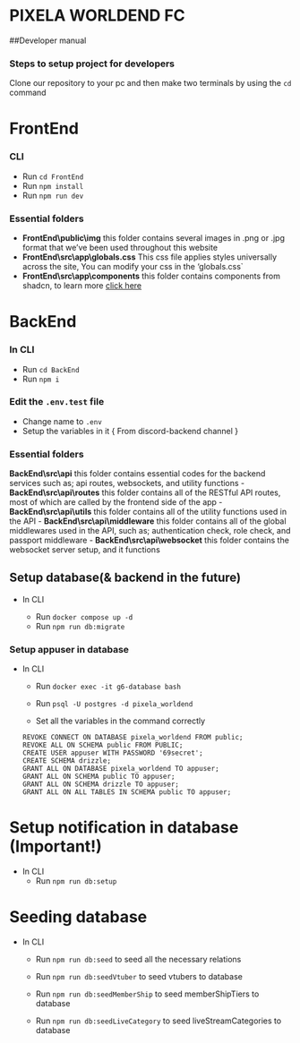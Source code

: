 # PIXELA WORLDEND FC

##Developer manual

### Steps to setup project for developers
Clone our repository to your pc and then
make two terminals by using the `cd` command



# FrontEnd
### CLI
  - Run `cd FrontEnd`
  - Run `npm install`
  - Run `npm run dev`

### Essential folders

  - **FrontEnd\public\img** this folder contains several images in .png or .jpg format that we’ve been used throughout this website
  - **FrontEnd\src\app\globals.css** This css file applies styles universally across the site, You can modify your css in the ‘globals.css`
  - **FrontEnd\src\app\components** this folder contains components from shadcn, to learn more [click here](https://ui.shadcn.com/) 

# BackEnd
### In CLI
  - Run `cd BackEnd`
  - Run `npm i`

### Edit the `.env.test` file
  - Change name to `.env`
  - Setup the variables in it { From discord-backend channel }

### Essential folders
**BackEnd\src\api** this folder contains essential codes for the backend services such as; api routes, websockets, and utility functions
      - **BackEnd\src\api\routes** this folder contains all of the RESTful API routes, most of which are called by the frontend side of the app
      - **BackEnd\src\api\utils** this folder contains all of the utility functions used in the API
      - **BackEnd\src\api\middleware** this folder contains all of the global middlewares used in the API, such as; authentication check, role check, and passport middleware
      - **BackEnd\src\api\websocket** this folder contains the websocket server setup, and it functions

## Setup database(& backend in the future)

- In CLI

  - Run `docker compose up -d`
  - Run `npm run db:migrate`

### Setup appuser in database

- In CLI

  - Run `docker exec -it g6-database bash`
  - Run `psql -U postgres -d pixela_worldend`

  - Set all the variables in the command correctly

  ```
  REVOKE CONNECT ON DATABASE pixela_worldend FROM public;
  REVOKE ALL ON SCHEMA public FROM PUBLIC;
  CREATE USER appuser WITH PASSWORD '69secret';
  CREATE SCHEMA drizzle;
  GRANT ALL ON DATABASE pixela_worldend TO appuser;
  GRANT ALL ON SCHEMA public TO appuser;
  GRANT ALL ON SCHEMA drizzle TO appuser;
  GRANT ALL ON ALL TABLES IN SCHEMA public TO appuser;
  ```

# Setup notification in database (Important!)

- In CLI
  - Run `npm run db:setup`

# Seeding database

- In CLI

  - Run `npm run db:seed` to seed all the necessary relations

  - Run `npm run db:seedVtuber` to seed vtubers to database
  - Run `npm run db:seedMemberShip` to seed memberShipTiers to database
  - Run `npm run db:seedLiveCategory` to seed liveStreamCategories to database
